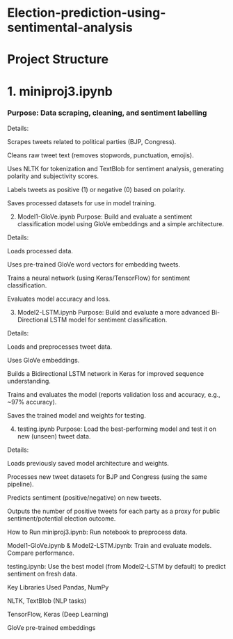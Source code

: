# Election-prediction-using-sentimental-analysis
# Project Structure
# 1. miniproj3.ipynb

### Purpose: Data scraping, cleaning, and sentiment labelling

Details:

Scrapes tweets related to political parties (BJP, Congress).

Cleans raw tweet text (removes stopwords, punctuation, emojis).

Uses NLTK for tokenization and TextBlob for sentiment analysis, generating polarity and subjectivity scores.

Labels tweets as positive (1) or negative (0) based on polarity.

Saves processed datasets for use in model training.

2. Model1-GloVe.ipynb
Purpose: Build and evaluate a sentiment classification model using GloVe embeddings and a simple architecture.

Details:

Loads processed data.

Uses pre-trained GloVe word vectors for embedding tweets.

Trains a neural network (using Keras/TensorFlow) for sentiment classification.

Evaluates model accuracy and loss.

3. Model2-LSTM.ipynb
Purpose: Build and evaluate a more advanced Bi-Directional LSTM model for sentiment classification.

Details:

Loads and preprocesses tweet data.

Uses GloVe embeddings.

Builds a Bidirectional LSTM network in Keras for improved sequence understanding.

Trains and evaluates the model (reports validation loss and accuracy, e.g., ~97% accuracy).

Saves the trained model and weights for testing.

4. testing.ipynb
Purpose: Load the best-performing model and test it on new (unseen) tweet data.

Details:

Loads previously saved model architecture and weights.

Processes new tweet datasets for BJP and Congress (using the same pipeline).

Predicts sentiment (positive/negative) on new tweets.

Outputs the number of positive tweets for each party as a proxy for public sentiment/potential election outcome.

How to Run
miniproj3.ipynb: Run notebook to preprocess data.

Model1-GloVe.ipynb & Model2-LSTM.ipynb: Train and evaluate models. Compare performance.

testing.ipynb: Use the best model (from Model2-LSTM by default) to predict sentiment on fresh data.

Key Libraries Used
Pandas, NumPy

NLTK, TextBlob (NLP tasks)

TensorFlow, Keras (Deep Learning)

GloVe pre-trained embeddings
